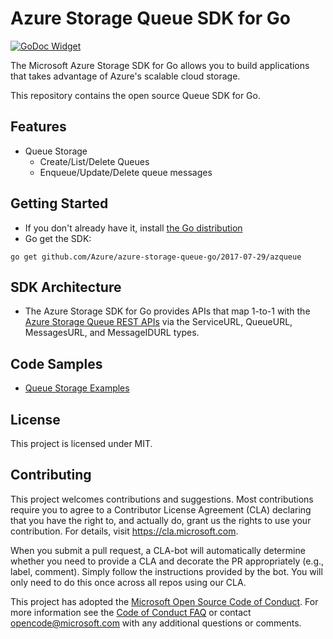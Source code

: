 # Azure Storage Queue SDK for Go
[![GoDoc Widget]][GoDoc]

The Microsoft Azure Storage SDK for Go allows you to build applications that takes advantage of Azure's scalable cloud storage. 

This repository contains the open source Queue SDK for Go.

## Features
* Queue Storage
	* Create/List/Delete Queues
	* Enqueue/Update/Delete queue messages

## Getting Started
* If you don't already have it, install [the Go distribution](https://golang.org/dl/)
* Go get the SDK:

```go get github.com/Azure/azure-storage-queue-go/2017-07-29/azqueue```
		
## SDK Architecture
* The Azure Storage SDK for Go provides APIs that map 1-to-1 with the 
[Azure Storage Queue REST APIs](https://docs.microsoft.com/en-us/rest/api/storageservices/queue-service-rest-api) via
 the ServiceURL, QueueURL, MessagesURL, and MessageIDURL types.

## Code Samples
* [Queue Storage Examples](https://godoc.org/github.com/Azure/azure-storage-queue-go/2017-07-29/azqueue#pkg-examples)

## License
This project is licensed under MIT.

## Contributing
This project welcomes contributions and suggestions.  Most contributions require you to agree to a
Contributor License Agreement (CLA) declaring that you have the right to, and actually do, grant us
the rights to use your contribution. For details, visit https://cla.microsoft.com.

When you submit a pull request, a CLA-bot will automatically determine whether you need to provide
a CLA and decorate the PR appropriately (e.g., label, comment). Simply follow the instructions
provided by the bot. You will only need to do this once across all repos using our CLA.

This project has adopted the [Microsoft Open Source Code of Conduct](https://opensource.microsoft.com/codeofconduct/).
For more information see the [Code of Conduct FAQ](https://opensource.microsoft.com/codeofconduct/faq/) or
contact [opencode@microsoft.com](mailto:opencode@microsoft.com) with any additional questions or comments.

[GoDoc]: https://godoc.org/github.com/Azure/azure-storage-queue-go/2017-07-29/azqueue
[GoDoc Widget]: https://godoc.org/github.com/Azure/azure-storage-queue-go/2017-07-29/azqueue?status.svg
